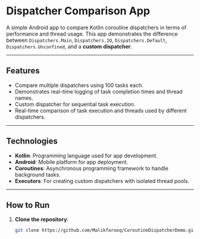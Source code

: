 # Dispatcher Comparison App

A simple Android app to compare Kotlin coroutine dispatchers in terms of performance and thread usage. This app demonstrates the difference between `Dispatchers.Main`, `Dispatchers.IO`, `Dispatchers.Default`, `Dispatchers.Unconfined`, and a **custom dispatcher**.

---

## **Features**
- Compare multiple dispatchers using 100 tasks each.
- Demonstrates real-time logging of task completion times and thread names.
- Custom dispatcher for sequential task execution.
- Real-time comparison of task execution and threads used by different dispatchers.

---

## **Technologies**
- **Kotlin**: Programming language used for app development.
- **Android**: Mobile platform for app deployment.
- **Coroutines**: Asynchronous programming framework to handle background tasks.
- **Executors**: For creating custom dispatchers with isolated thread pools.

---

## **How to Run**
1. **Clone the repository**:
   ```bash
   git clone https://github.com/Malikfarooq/CoroutineDispatcherDemo.git

